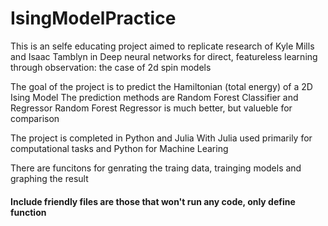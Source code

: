# IsingModelPractice


This is an selfe educating project aimed to replicate research of Kyle Mills and Isaac Tamblyn
in Deep neural networks for direct, featureless learning through observation: the case of
2d spin models

The goal of the project is to predict the Hamiltonian (total energy) of a 2D Ising Model
The prediction methods are Random Forest Classifier and Regressor
Random Forest Regressor is much better, but valueble for comparison

The project is completed in Python and Julia
With Julia used primarily for computational tasks and Python for Machine Learing 

There are funcitons for genrating the traing data, trainging models and graphing the result

#### Include friendly files are those that won't run any code, only define function
